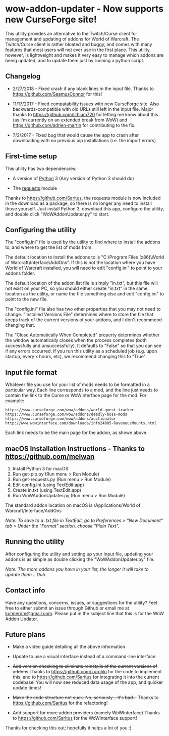 # wow-addon-updater - Now supports new CurseForge site!

This utility provides an alternative to the Twitch/Curse client for management and updating of addons for World of Warcraft. The Twitch/Curse client is rather bloated and buggy, and comes with many features that most users will not ever use in the first place. This utility, however, is lightweight and makes it very easy to manage which addons are being updated, and to update them just by running a python script.

## Changelog

* 2/27/2018 - Fixed crash if any blank lines in the input file. Thanks to https://github.com/SeamusConnor for this!

* 11/17/2017 - Fixed compatability issues with new CurseForge site. Also backwards-compatible with old URLs still left in the input file. Major thanks to https://github.com/lithium720 for letting me know about this (as I'm currently on an extended break from WoW) and https://github.com/adrien-martin for contributing to the fix.

* 7/2/2017 - Fixed bug that would cause the app to crash after downloading with no previous pip installations (i.e. the import errors)

## First-time setup

This utility has two dependencies:

* A version of [Python](https://www.python.org/) 3 (Any version of Python 3 should do)

* The [requests](http://docs.python-requests.org/en/master/) module

Thanks to https://github.com/Saritus, the requests module is now included in the download as a package, so there is no longer any need to install those yourself. Just install Python 3, download this app, configure the utility, and double click "WoWAddonUpdater.py" to start.

## Configuring the utility

The "config.ini" file is used by the utility to find where to install the addons to, and where to get the list of mods from.

The default location to install the addons to is "C:\Program Files (x86)\World of Warcraft\Interface\AddOns". If this is not the location where you have World of Warcraft installed, you will need to edit "config.ini" to point to your addons folder.

The default location of the addon list file is simply "in.txt", but this file will not exist on your PC, so you should either create "in.txt" in the same location as the utility, or name the file something else and edit "config.ini" to point to the new file.

The "config.ini" file also has two other properties that you may not need to change. "Installed Versions File" determines where to store the file that keeps track of the current versions of your addons, and I don't recommend changing that.

The "Close Automatically When Completed" property determines whether the window automatically closes when the process completes (both successfully and unsuccessfully). It defaults to "False" so that you can see if any errors occurred. If you run this utility as a scheduled job (e.g. upon startup, every x hours, etc), we recommend changing this to "True".

## Input file format

Whatever file you use for your list of mods needs to be formatted in a particular way. Each line corresponds to a mod, and the line just needs to contain the link to the Curse or WoWInterface page for the mod. For example:

    https://www.curseforge.com/wow/addons/world-quest-tracker
    https://www.curseforge.com/wow/addons/deadly-boss-mods
    https://www.curseforge.com/wow/addons/auctionator
    http://www.wowinterface.com/downloads/info24005-RavenousMounts.html
    
    
Each link needs to be the main page for the addon, as shown above.

## macOS Installation Instructions - Thanks to https://github.com/melwan

1. Install Python 3 for macOS
2. Run get-pip.py (Run menu > Run Module)
3. Run get-requests.py (Run menu > Run Module)
4. Edit config.ini (using TextEdit.app)
5. Create in.txt (using TextEdit.app)
6. Run WoWAddonUpdater.py (Run menu > Run Module)

The standard addon location on macOS is /Applications/World of Warcraft/Interface/AddOns

*Note: To save to a .txt file in TextEdit, go to Preferences > "New Document" tab > Under the "Format" section, choose "Plain Text".*

## Running the utility

After configuring the utility and setting up your input file, updating your addons is as simple as double clicking the "WoWAddonUpdater.py" file.

*Note: The more addons you have in your list, the longer it will take to update them... Duh.*

## Contact info

Have any questions, concerns, issues, or suggestions for the utility? Feel free to either submit an issue through Github or email me at kuhnerdm@gmail.com. Please put in the subject line that this is for the WoW Addon Updater.

## Future plans

* Make a video guide detailing all the above information

* Update to use a visual interface instead of a command-line interface

* ~~Add version checking to eliminate reinstalls of the current versions of addons~~ Thanks to https://github.com/zurohki for the code to implement this, and to https://github.com/Saritus for integrating it into the current codebase! You will now see reduced data usage of the app, and quicker update times!

* ~~Make the code structure not suck. No, seriously... it's bad...~~ Thanks to https://github.com/Saritus for the refactoring!

* ~~Add support for more addon providers (namely WoWInterface)~~ Thanks to https://github.com/Saritus for the WoWInterface support!

Thanks for checking this out; hopefully it helps a lot of you :)
